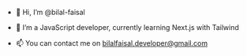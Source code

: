 - 👋 Hi, I’m @bilal-faisal
<!--- - 👀 I’m interested in ... --->
- 🌱 I’m a JavaScript developer, currently learning Next.js with Tailwind
<!--- - 💞️ I’m looking to collaborate on ... --->
- 📫 You can contact me on bilalfaisal.developer@gmail.com

<!---
bilal-faisal/bilal-faisal is a ✨ special ✨ repository because its `README.md` (this file) appears on your GitHub profile.
You can click the Preview link to take a look at your changes.
--->
